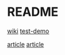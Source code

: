 # README

[wiki](https://github.com/smartystreets/goconvey/wiki)
[test-demo](https://github.com/unknwon/goconfig/blob/master/goconfig_test.go)

[article](https://www.jianshu.com/p/e3b2b1194830)
[article](https://www.jianshu.com/p/70a93a9ed186)
